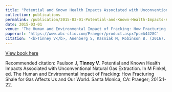 ```yaml
---
title: "Potential and Known Health Impacts Associated with Unconventional Natural Gas Extraction"
collection: publications
permalink: /publication/2015-03-01-Potential-and-Known-Health-Impacts-Associated-with-Unconventional-Natural-Gas-Extraction
date: 2015-03-01
venue: 'The Human and Environmental Impact of Fracking: How Fracturing Shale for Gas Affects Us and Our World'
paperurl: 'https://www.abc-clio.com/Praeger/product.aspx?pc=A4428C'
citation: '<b>Tinney V</b>, Anenberg S, Kasniak M, Robinson B. (2016). &quot;Potential and Known Health Impacts Associated with Unconventional Natural Gas Extraction.&quot; <i>In M Finkel, ed. The Human and Environmental Impact of Fracking: How Fracturing Shale for Gas Affects Us and Our World</i>. Santa Monica, CA: Praeger; 2015:1-22.'
---
```


[View book here](https://www.abc-clio.com/Praeger/product.aspx?pc=A4428C)

Recommended citation: Paulson J, **Tinney V**. Potential and Known Health Impacts Associated with Unconventional Natural Gas Extraction. In M Finkel, ed. The Human and Environmental Impact of Fracking: How Fracturing Shale for Gas Affects Us and Our World. Santa Monica, CA: Praeger; 2015:1-22.
